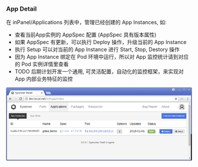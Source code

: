 ### App Detail

在 inPanel/Applications 列表中，管理已经创建的 App Instances, 如:

* 查看当前App实例的 AppSpec 配置 (AppSpec 具有版本属性)
* 如果 AppSpec 有更新，可以执行 Deploy 操作，升级当前的 App Instance
* 执行 Setup 可以对当前的 App Instance 进行 Start, Stop, Destory 操作
* 因为 App Instance 绑定在 Pod 环境中运行，所以对 App 监控统计请到对应的 Pod 实例详情里查看
* TODO 后期计划开发一个通用, 可灵活配置，自动化的监控框架，来实现对 App 内部业务特征的监控

![app-entry](assets/app-list-w800.png)
